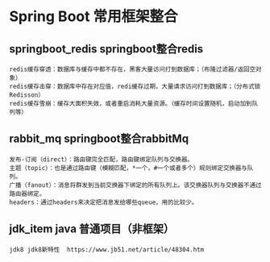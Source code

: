 # Spring Boot 常用框架整合

## springboot_redis    springboot整合redis

    redis缓存穿透：数据库与缓存中都不存在，黑客大量访问打到数据库；（布隆过滤器/返回空对象）
    redis缓存击穿：数据库中存在对应值，redi缓存过期，大量请求访问打到数据库；（分布式锁Redisson）
    redis缓存雪崩：缓存大面积失效，或者重启消耗大量资源。（缓存时间设置随机，启动加到队列等）

## rabbit_mq    springboot整合rabbitMq
    
    发布-订阅（direct）：路由键完全匹配，路由键绑定队列与交换器。
    主题（topic）：也是通过路由键（模糊匹配，*一个，#一个或者多个）规则绑定交换器与队列。
    广播（fanout）：消息将群发到当前交换器下绑定的所有队列上。该交换器队列与交换器不通过路由器绑定。 
    headers：通过headers来决定把消息发给哪些queue，用的比较少。


## jdk_item java 普通项目（非框架）

    jdk8 jdk8新特性  https://www.jb51.net/article/48304.htm
